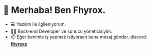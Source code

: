 <!--
:)
-->

<!DOCTYPE html>
<html>
<head>
</head>
<body>
<h1>🤘 Merhaba! Ben Fhyrox.</h1>
<ul>
<li>💻 Yazılım ile ilgileniyorum.</li>
<li>👨‍💻 Back-end Developer ve sunucu yöneticisiyim.</li>
<li>📫 Eğer benimle iş yapmak istiyorsan bana mesaj gönder. discord: <a href="https://discord.gg/2evpFX22TB"><b>fhyroxx</b></a></li>
</ul>
</body>
</html>
